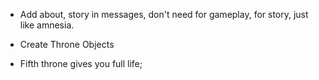 - Add about, story in messages, don't need for gameplay, for story, just like amnesia.

- Create Throne Objects
- Fifth throne gives you full life;